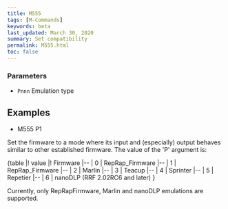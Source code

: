 ```yaml
---
title: M555
tags: [M-Commands] 
keywords: beta 
last_updated: March 30, 2020 
summary: Set compatibility 
permalink: M555.html
toc: false 
---
```



### Parameters

* `Pnnn` Emulation type

## Examples

* M555 P1

Set the firmware to a mode where its input and (especially) output behaves similar to other established firmware. The value of the 'P' argument is:

{table
|! value
|! Firmware
|--
| 0
| RepRap_Firmware
|--
| 1
| RepRap_Firmware
|--
| 2
| Marlin
|--
| 3
| Teacup
|--
| 4
| Sprinter
|--
| 5
| Repetier
|--
| 6
| nanoDLP (RRF 2.02RC6 and later)
}

Currently, only RepRapFirmware, Marlin and nanoDLP emulations are supported.

